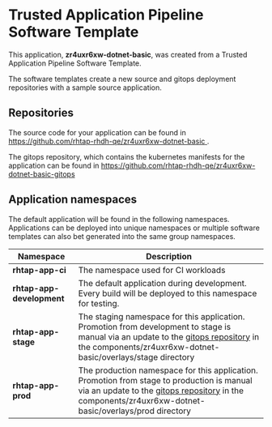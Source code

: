 # Trusted Application Pipeline Software Template

This application, **zr4uxr6xw-dotnet-basic**, was created from a Trusted Application Pipeline Software Template.

The software templates create a new source and gitops deployment repositories with a sample source application. 

## Repositories

The source code for your application can be found in [https://github.com/rhtap-rhdh-qe/zr4uxr6xw-dotnet-basic ](https://github.com/rhtap-rhdh-qe/zr4uxr6xw-dotnet-basic ).
 
The gitops repository, which contains the kubernetes manifests for the application can be found in 
[https://github.com/rhtap-rhdh-qe/zr4uxr6xw-dotnet-basic-gitops ](https://github.com/rhtap-rhdh-qe/zr4uxr6xw-dotnet-basic-gitops ) 

## Application namespaces 

The default application will be found in the following namespaces. Applications can be deployed into unique namespaces or multiple software templates can also bet generated into the same group namespaces.  

|  Namespace   |  Description   |  
| -------- | -------- |
| **rhtap-app-ci** | The namespace used for CI workloads |
| **rhtap-app-development** | The default application during development. Every build will be deployed to this namespace for testing. |
| **rhtap-app-stage** | The staging namespace for this application. Promotion from development to stage is manual via an update to the [gitops repository](https://github.com/rhtap-rhdh-qe/zr4uxr6xw-dotnet-basic-gitops ) in the components/zr4uxr6xw-dotnet-basic/overlays/stage directory |
| **rhtap-app-prod** | The production namespace for this application. Promotion from stage to production is manual via an update to the [gitops repository](https://github.com/rhtap-rhdh-qe/zr4uxr6xw-dotnet-basic-gitops ) in the components/zr4uxr6xw-dotnet-basic/overlays/prod directory |
